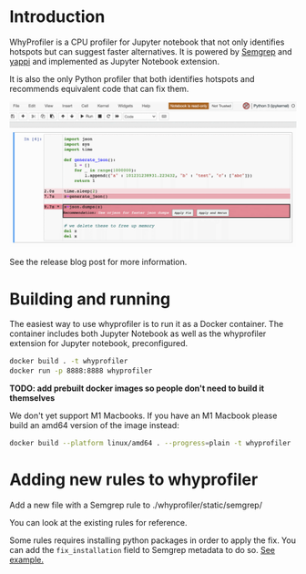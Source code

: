 # Introduction

WhyProfiler is a CPU profiler for Jupyter notebook that not only identifies hotspots but can suggest faster alternatives. It is powered by [Semgrep](https://semgrep.dev/) and [yappi](https://github.com/sumerc/yappi) and implemented as Jupyter Notebook extension.

It is also the only Python profiler that both identifies hotspots and recommends equivalent code that can fix them.

![WhyProfiler in action](./whyprofiler.gif)

See the release blog post for more information.

# Building and running

The easiest way to use whyprofiler is to run it as a Docker container. The container includes both Jupyter Notebook as well as the whyprofiler extension for Jupyter notebook, preconfigured.

```bash
docker build . -t whyprofiler
docker run -p 8888:8888 whyprofiler
```

**TODO: add prebuilt docker images so people don't need to build it themselves**

We don't yet support M1 Macbooks. If you have an M1 Macbook please build an amd64 version of the image instead:

```bash
docker build --platform linux/amd64 . --progress=plain -t whyprofiler
```

# Adding new rules to whyprofiler
Add a new file with a Semgrep rule to ./whyprofiler/static/semgrep/

You can look at the existing rules for reference. 

Some rules requires installing python packages in order to apply the fix. You can add the `fix_installation` field to Semgrep metadata to do so. [See example.](https://github.com/aantn/nprofile/blob/master/whyprofiler/static/semgrep/use_orjson.yaml#L12)
